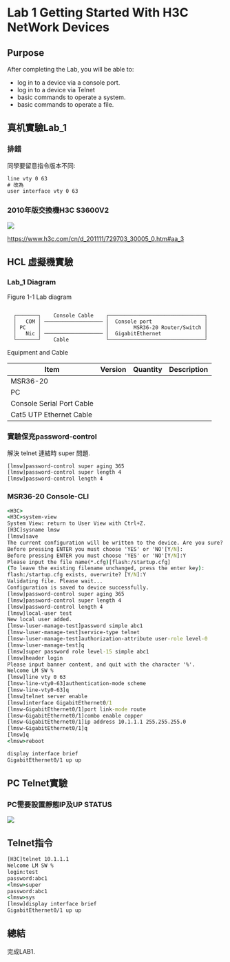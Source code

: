 # Lab 1 Getting Started With H3C NetWork Devices

## Purpose

After completing the Lab, you will be able to:

- log in to a device via a console port.
- log in to a device via Telnet
- basic commands to operate a system.
- basic commands to operate a file.

## 真机實驗Lab_1

### 排錯

同學要留意指令版本不同:
```cmd
line vty 0 63
# 改為
user interface vty 0 63
```
### 2010年版交換機H3C S3600V2

![](https://resource.h3c.com/cn/201210/15/20121015_1422015_S3600V2-28TP-EI_755797_30003_0.jpg)

https://www.h3c.com/cn/d_201111/729703_30005_0.htm#aa_3

## HCL 虛擬機實驗 

### Lab_1 Diagram

Figure 1-1 Lab diagram

```console
         
  ┌───────┐    Console Cable    ┌───────────────────────────────┐     
  │   COM │ ─────────────────── │  Console port                 │
  │ PC    │                     │        MSR36-20 Router/Switch │
  │   Nic │ ─────────────────── │  GigabitEthernet              │   
  └───────┘    Cable            └───────────────────────────────┘

```

Equipment and Cable

Item                      |  Version  | Quantity  | Description   
--------------------------|-----------|-----------|-----------------
MSR36-20                  |
PC                        |
Console Serial Port Cable |
Cat5 UTP Ethernet Cable   |



### 實驗保充password-control
解決 telnet 連結時 super 問題.
```cmd
[lmsw]password-control super aging 365
[lmsw]password-control super length 4
[lmsw]password-control length 4
```

### MSR36-20 Console-CLI

```cmd
<H3C>
<H3C>system-view
System View: return to User View with Ctrl+Z.
[H3C]sysname lmsw
[lmsw]save
The current configuration will be written to the device. Are you sure? [Y/N]:
Before pressing ENTER you must choose 'YES' or 'NO'[Y/N]:
Before pressing ENTER you must choose 'YES' or 'NO'[Y/N]:Y
Please input the file name(*.cfg)[flash:/startup.cfg]
(To leave the existing filename unchanged, press the enter key):
flash:/startup.cfg exists, overwrite? [Y/N]:Y
Validating file. Please wait...
Configuration is saved to device successfully.
[lmsw]password-control super aging 365
[lmsw]password-control super length 4
[lmsw]password-control length 4
[lmsw]local-user test
New local user added.
[lmsw-luser-manage-test]password simple abc1
[lmsw-luser-manage-test]service-type telnet
[lmsw-luser-manage-test]authorization-attribute user-role level-0
[lmsw-luser-manage-test]q
[lmsw]super password role level-15 simple abc1
[lmsw]header login
Please input banner content, and quit with the character '%'.
Welcome LM SW %
[lmsw]line vty 0 63
[lmsw-line-vty0-63]authentication-mode scheme
[lmsw-line-vty0-63]q
[lmsw]telnet server enable
[lmsw]interface GigabitEthernet0/1
[lmsw-GigabitEthernet0/1]port link-mode route
[lmsw-GigabitEthernet0/1]combo enable copper
[lmsw-GigabitEthernet0/1]ip address 10.1.1.1 255.255.255.0
[lmsw-GigabitEthernet0/1]q
[lmsw]q
<lmsw>reboot

display interface brief
GigabitEthernet0/1 up up
```

## PC Telnet實驗

### PC需要設置靜態IP及UP STATUS

![](https://90apt.com/usr/uploads/2023/05/3571188184.png)

## Telnet指令
```cmd
[H3C]telnet 10.1.1.1
Welcome LM SW %
login:test
password:abc1
<lmsw>super
password:abc1
<lmsw>sys
[lmsw]display interface brief
GigabitEthernet0/1 up up 
```
## 總結

完成LAB1.
